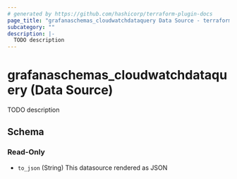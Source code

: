 ```yaml
---
# generated by https://github.com/hashicorp/terraform-plugin-docs
page_title: "grafanaschemas_cloudwatchdataquery Data Source - terraform-provider-grafana-schemas"
subcategory: ""
description: |-
  TODO description
---
```


# grafanaschemas_cloudwatchdataquery (Data Source)

TODO description



<!-- schema generated by tfplugindocs -->
## Schema

### Read-Only

- `to_json` (String) This datasource rendered as JSON


